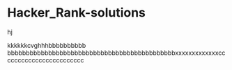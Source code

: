  # Hacker_Rank-solutions
hj

kkkkkkcvghhhbbbbbbbbbb
bbbbbbbbbbbbbbbbbbbbbbbbbbbbbbbbbbbbbbbbbbbbbxxxxxxxxxxxxxcccccccccccccccccccccccc
